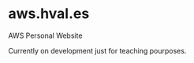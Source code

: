 aws.hval.es
===========

AWS Personal Website

Currently on development just for teaching pourposes.
